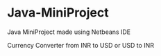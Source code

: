 # Java-MiniProject
Java MiniProject made using Netbeans IDE

Currency Converter from INR to USD or USD to INR
